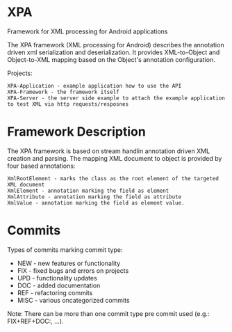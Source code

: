 XPA
===

Framework for XML processing for Android applications

The XPA framework (XML processing for Android) describes the annotation driven xml serialization and deserialization. It provides XML-to-Object and Object-to-XML mapping based on the Object's annotation configuration.

Projects:

	XPA-Application - example application how to use the API
	XPA-Framework - the framework itself
	XPA-Server - the server side example to attach the example application to test XML via http requests/resposnes

Framework Description
===

The XPA framework is based on stream handlin annotation driven XML creation and parsing. The mapping XML document to object is provided by four based annotations:
  
	XmlRootElement - marks the class as the root element of the targeted XML document
	XmlElement - annotation marking the field as element
	XmlAttribute - annotation marking the field as attribute
	XmlValue - annotation marking the field as element value.


Commits
===

Types of commits marking commit type:
- NEW - new features or functionality
- FIX - fixed bugs and errors on projects
- UPD - functionality updates
- DOC - added documentation
- REF - refactoring commits
- MISC - various oncategorized commits

Note: There can be more than one commit type pre commit used (e.g.: FIX+REF+DOC:, ...).
